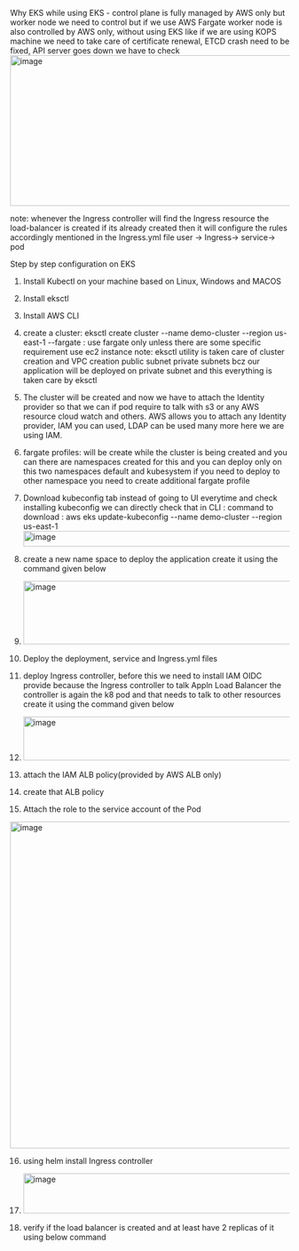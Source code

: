 Why EKS
while using EKS - control plane is fully managed by AWS only but worker node we need to control but if we use AWS Fargate worker node is also controlled by AWS only, without using EKS like if we are using KOPS machine we need to take care of certificate renewal, ETCD crash need to be fixed, API server goes down we have to check 
<img width="1009" height="271" alt="image" src="https://github.com/user-attachments/assets/f7a17d1c-d202-46f6-999e-64ced6201710" />

note: whenever the Ingress controller will find the Ingress resource the load-balancer is created if its already created then it will configure the rules accordingly mentioned in the Ingress.yml file 
user -> Ingress-> service-> pod 

Step by step configuration on EKS 
1. Install Kubectl on your machine based on Linux, Windows and MACOS
2. Install eksctl 
3. Install AWS CLI
4. create a cluster: eksctl create cluster --name demo-cluster --region us-east-1 --fargate : use fargate only unless there are some specific requirement use ec2 instance note: eksctl utility is taken care of cluster creation and VPC creation public subnet private subnets bcz our application will be deployed on private subnet and this everything is taken care by eksctl
5. The cluster will be created and now we have to attach the Identity provider so that we can if pod require to talk with s3 or any AWS resource cloud watch and others. AWS allows you to attach any Identity provider, IAM you can used, LDAP can be used many more here we are using IAM.
6. fargate profiles: will be create while the cluster is being created and you can there are namespaces created for this and you can deploy only on this two namespaces default and kubesystem if you need to deploy to other namespace you need to create additional fargate profile
7. Download kubeconfig tab instead of going to UI everytime and check installing kubeconfig we can directly check that in CLI : command to download : aws eks update-kubeconfig --name demo-cluster --region us-east-1<img width="1021" height="28" alt="image" src="https://github.com/user-attachments/assets/7bade974-e8a5-41f6-af83-4f77064a33a5" />

8. create a new name space to deploy the application create it using the command given below
9. <img width="712" height="114" alt="image" src="https://github.com/user-attachments/assets/7e0f67a3-1c44-4368-aa34-effed43142f0" />

10. Deploy the deployment, service and Ingress.yml files 
11. deploy Ingress controller, before this we need to install IAM OIDC provide because the Ingress controller to talk Appln Load Balancer the controller is again the k8 pod and that needs to talk to other resources create it using the command given below
12. <img width="1146" height="79" alt="image" src="https://github.com/user-attachments/assets/8f2c5b2a-089b-4f99-944b-c6f8e9a510b1" />

13. attach the IAM ALB policy(provided by AWS ALB only)
14. create that ALB policy
15. Attach the role to the service account of the Pod
<img width="1132" height="588" alt="image" src="https://github.com/user-attachments/assets/41b3b475-f1cf-44e7-8e09-3cc60c1f101e" />

16. using helm install Ingress controller
17. <img width="1074" height="72" alt="image" src="https://github.com/user-attachments/assets/05ca7b61-1eda-449b-abcd-7ba32a9641e0" />

18. verify if the load balancer is created and at least have 2 replicas of it using below command

